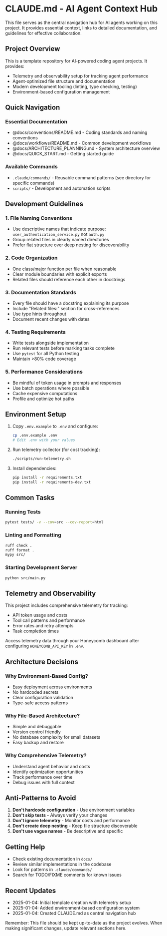 # CLAUDE.md - AI Agent Context Hub

This file serves as the central navigation hub for AI agents working on this project. It provides essential context, links to detailed documentation, and guidelines for effective collaboration.

## Project Overview

This is a template repository for AI-powered coding agent projects. It provides:
- Telemetry and observability setup for tracking agent performance
- Agent-optimized file structure and documentation
- Modern development tooling (linting, type checking, testing)
- Environment-based configuration management

## Quick Navigation

### Essential Documentation
- @docs/conventions/README.md - Coding standards and naming conventions
- @docs/workflows/README.md - Common development workflows
- @docs/ARCHITECTURE_PLANNING.md - System architecture overview
- @docs/QUICK_START.md - Getting started guide

### Available Commands
- `.claude/commands/` - Reusable command patterns (see directory for specific commands)
- `scripts/` - Development and automation scripts

## Development Guidelines

### 1. File Naming Conventions
- Use descriptive names that indicate purpose: `user_authentication_service.py` not `auth.py`
- Group related files in clearly named directories
- Prefer flat structure over deep nesting for discoverability

### 2. Code Organization
- One class/major function per file when reasonable
- Clear module boundaries with explicit exports
- Related files should reference each other in docstrings

### 3. Documentation Standards
- Every file should have a docstring explaining its purpose
- Include "Related files:" section for cross-references
- Use type hints throughout
- Document recent changes with dates

### 4. Testing Requirements
- Write tests alongside implementation
- Run relevant tests before marking tasks complete
- Use `pytest` for all Python testing
- Maintain >80% code coverage

### 5. Performance Considerations
- Be mindful of token usage in prompts and responses
- Use batch operations where possible
- Cache expensive computations
- Profile and optimize hot paths

## Environment Setup

1. Copy `.env.example` to `.env` and configure:
   ```bash
   cp .env.example .env
   # Edit .env with your values
   ```

2. Run telemetry collector (for cost tracking):
   ```bash
   ./scripts/run-telemetry.sh
   ```

3. Install dependencies:
   ```bash
   pip install -r requirements.txt
   pip install -r requirements-dev.txt
   ```

## Common Tasks

### Running Tests
```bash
pytest tests/ -v --cov=src --cov-report=html
```

### Linting and Formatting
```bash
ruff check .
ruff format .
mypy src/
```

### Starting Development Server
```bash
python src/main.py
```

## Telemetry and Observability

This project includes comprehensive telemetry for tracking:
- API token usage and costs
- Tool call patterns and performance
- Error rates and retry attempts
- Task completion times

Access telemetry data through your Honeycomb dashboard after configuring `HONEYCOMB_API_KEY` in `.env`.

## Architecture Decisions

### Why Environment-Based Config?
- Easy deployment across environments
- No hardcoded secrets
- Clear configuration validation
- Type-safe access patterns

### Why File-Based Architecture?
- Simple and debuggable
- Version control friendly
- No database complexity for small datasets
- Easy backup and restore

### Why Comprehensive Telemetry?
- Understand agent behavior and costs
- Identify optimization opportunities
- Track performance over time
- Debug issues with full context

## Anti-Patterns to Avoid

1. **Don't hardcode configuration** - Use environment variables
2. **Don't skip tests** - Always verify your changes
3. **Don't ignore telemetry** - Monitor costs and performance
4. **Don't create deep nesting** - Keep file structure discoverable
5. **Don't use vague names** - Be descriptive and specific

## Getting Help

- Check existing documentation in `docs/`
- Review similar implementations in the codebase
- Look for patterns in `.claude/commands/`
- Search for TODO/FIXME comments for known issues

## Recent Updates

- 2025-01-04: Initial template creation with telemetry setup
- 2025-01-04: Added environment-based configuration system
- 2025-01-04: Created CLAUDE.md as central navigation hub

Remember: This file should be kept up-to-date as the project evolves. When making significant changes, update relevant sections here.